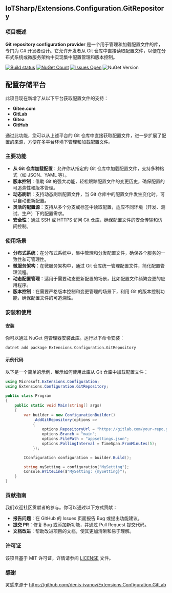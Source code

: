 ##  IoTSharp/Extensions.Configuration.GitRepository

### 项目概述
**Git repository configuration provider** 是一个用于管理和加载配置文件的库，专门为 C# 开发者设计。它允许开发者从 Git 仓库中直接读取配置文件，以便在分布式系统或微服务架构中实现集中配置管理和版本控制。

[![Build status](https://ci.appveyor.com/api/projects/status/egfxe7u2b23672j6?svg=true)](https://ci.appveyor.com/project/MaiKeBing/extensions-configuration-gitrepository)
[![NuGet Count](https://img.shields.io/nuget/dt/Extensions.Configuration.GitRepository.svg?style=flat-square)](https://www.nuget.org/packages/Extensions.Configuration.GitRepository/)
[![Issues Open](https://img.shields.io/github/issues/IoTSharp/Extensions.Configuration.GitRepository.svg?style=flat-square)](https://github.com/IoTSharp/Extensions.Configuration.GitRepository/issues)
![NuGet Version](https://img.shields.io/nuget/v/Extensions.Configuration.GitRepository)


## 配置存储平台

此项目现在新增了从以下平台获取配置文件的支持：
- **Gitee.com**
- **GitLab**
- **Gitea**
- **GitHub**

通过此功能，您可以从上述平台的 Git 仓库中直接获取配置文件，进一步扩展了配置的来源，方便在多平台环境下管理和加载配置文件。

### 主要功能
- **从 Git 仓库加载配置**：允许你从指定的 Git 仓库中加载配置文件，支持多种格式（如 JSON、YAML 等）。
- **版本控制**：借助 Git 的强大功能，轻松跟踪配置文件的变更历史，确保配置的可追溯性和版本管理。
- **动态刷新**：支持动态刷新配置文件，当 Git 仓库中的配置文件发生变化时，可以自动更新配置。
- **灵活的配置源**：支持从多个分支或标签中读取配置，适应不同环境（开发、测试、生产）下的配置需求。
- **安全性**：通过 SSH 或 HTTPS 访问 Git 仓库，确保配置文件的安全传输和访问控制。

### 使用场景
- **分布式系统**：在分布式系统中，集中管理和分发配置文件，确保各个服务的一致性和可管理性。
- **微服务架构**：在微服务架构中，通过 Git 仓库统一管理配置文件，简化配置管理流程。
- **动态配置管理**：适用于需要动态更新配置的场景，比如配置文件频繁变更的应用程序。
- **版本控制**：在需要严格版本控制和变更管理的场景下，利用 Git 的版本控制功能，确保配置文件的可追溯性。

### 安装和使用
#### 安装
你可以通过 NuGet 包管理器安装此库。运行以下命令安装：

```shell
dotnet add package Extensions.Configuration.GitRepository
```

#### 示例代码
以下是一个简单的示例，展示如何使用此库从 Git 仓库中加载配置文件：

```csharp
using Microsoft.Extensions.Configuration;
using Extensions.Configuration.GitRepository;

public class Program
{
    public static void Main(string[] args)
    {
        var builder = new ConfigurationBuilder()
            .AddGitRepository(options =>
            {
                options.RepositoryUrl = "https://gitlab.com/your-repo.git";
                options.Branch = "main";
                options.FilePath = "appsettings.json";
                options.PollingInterval = TimeSpan.FromMinutes(5);
            });

        IConfiguration configuration = builder.Build();

        string mySetting = configuration["MySetting"];
        Console.WriteLine($"MySetting: {mySetting}");
    }
}
```

### 贡献指南
我们欢迎社区贡献者的参与。你可以通过以下方式贡献：

- **报告问题**：在 GitHub 的 Issues 页面报告 Bug 或提出功能建议。
- **提交 PR**：修复 Bug 或添加新功能，并通过 Pull Request 提交代码。
- **文档改进**：帮助改进项目的文档，使其更加清晰和易于理解。

### 许可证
该项目基于 MIT 许可证，详情请参阅 [LICENSE](https://github.com/IoTSharp/Extensions.Configuration.GitRepository/blob/main/LICENSE) 文件。

 
### 感谢
灵感来源于 https://github.com/denis-ivanov/Extensions.Configuration.GitLab
